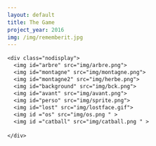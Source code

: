 ```yaml
---
layout: default
title: The Game
project_year: 2016
img: /img/rememberit.jpg
---
```

<link rel="stylesheet" href="css/progressjs.css" media="screen">
<script src="/js/progress.js"></script>

<script src="/js/game.js"></script>
<script>
  progressJs(window.onload).start();
  progressJs(window.onload).increase(50);
  progressJs(window.onload).set(50);
  progressJs(window.onload).end();
</script>



<div class="centeredElement">

  <canvas id="monCanevas" width="1200" height="800">
  </canvas>

</div>

    <div class="nodisplay">
      <img id="arbre" src="img/arbre.png">
      <img id="montagne" src="img/montagne.png">
      <img id="montagne2" src="img/herbe.png">
      <img id="background" src="img/bck.png">
      <img id="avant" src="img/avant.png">
      <img id="perso" src="img/sprite.png">
      <img id="lost" src="img/lostface.gif">
      <img id ="os" src="img/os.png " >
      <img id ="catball" src="img/catball.png " >

    </div>

  <audio id="audioPlayer" src="audio/Blown Away.mp3"></audio>

  <audio id="effectclick" src="audio/7410.mp3"></audio>
  <audio id="effectscore" src="audio/297.mp3"></audio>
  <audio id="effectrire" src="audio/299.mp3"></audio>
   <audio id="end" src="audio/end.mp3"></audio>
